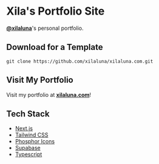 # Xila's Portfolio Site

**[@xilaluna](https://github.com/xilaluna)**'s personal portfolio.

## Download for a Template

```
git clone https://github.com/xilaluna/xilaluna.com.git
```

## Visit My Portfolio

Visit my portfolio at **[xilaluna.com](https://xilaluna.com)**!

## Tech Stack

- [Next.js](https://nextjs.org/)
- [Tailwind CSS](https://tailwindcss.com/)
- [Phosphor Icons](https://phosphoricons.com/)
- [Supabase](https://supabase.io/)
- [Typescript](https://www.typescriptlang.org/)
